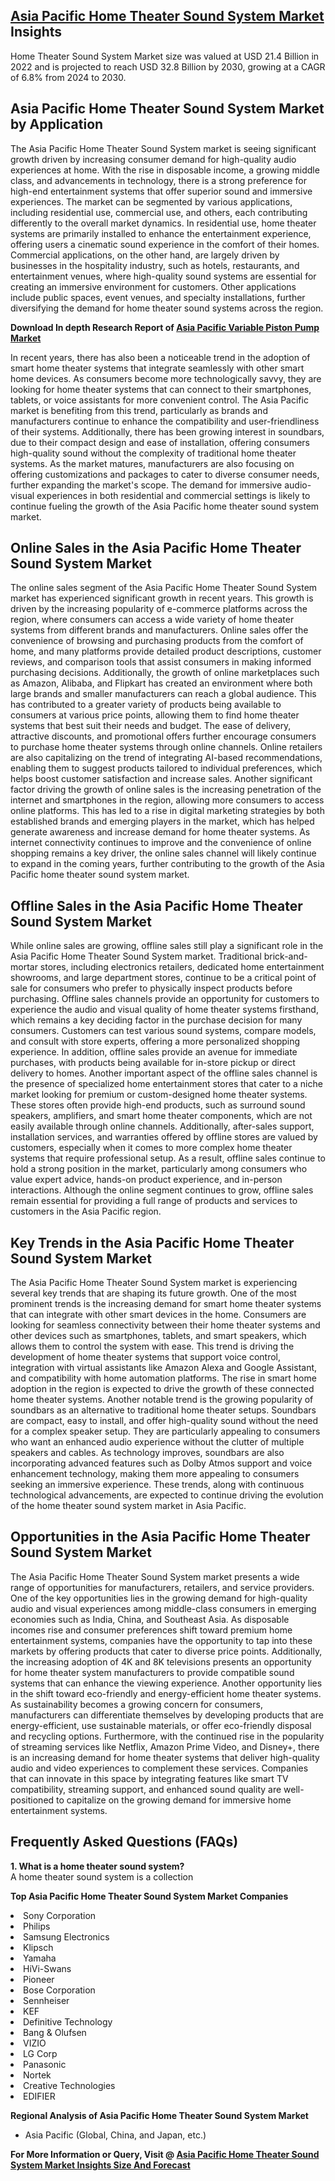 <h2><a href="https://www.verifiedmarketreports.com/download-sample/?rid=504462&amp;utm_source=Github-Feb&amp;utm_medium=225" target="_blank">Asia Pacific Home Theater Sound System Market</a> Insights</h2><p>Home Theater Sound System Market size was valued at USD 21.4 Billion in 2022 and is projected to reach USD 32.8 Billion by 2030, growing at a CAGR of 6.8% from 2024 to 2030.</p><p><h2>Asia Pacific Home Theater Sound System Market by Application</h2> <p>The Asia Pacific Home Theater Sound System market is seeing significant growth driven by increasing consumer demand for high-quality audio experiences at home. With the rise in disposable income, a growing middle class, and advancements in technology, there is a strong preference for high-end entertainment systems that offer superior sound and immersive experiences. The market can be segmented by various applications, including residential use, commercial use, and others, each contributing differently to the overall market dynamics. In residential use, home theater systems are primarily installed to enhance the entertainment experience, offering users a cinematic sound experience in the comfort of their homes. Commercial applications, on the other hand, are largely driven by businesses in the hospitality industry, such as hotels, restaurants, and entertainment venues, where high-quality sound systems are essential for creating an immersive environment for customers. Other applications include public spaces, event venues, and specialty installations, further diversifying the demand for home theater sound systems across the region. <p><strong>Download In depth Research Report of <a href="https://www.verifiedmarketreports.com/download-sample/?rid=236118&amp;utm_source=Pulse-Dec&amp;utm_medium=225" target="_blank">Asia Pacific Variable Piston Pump Market</a></strong></p> In recent years, there has also been a noticeable trend in the adoption of smart home theater systems that integrate seamlessly with other smart home devices. As consumers become more technologically savvy, they are looking for home theater systems that can connect to their smartphones, tablets, or voice assistants for more convenient control. The Asia Pacific market is benefiting from this trend, particularly as brands and manufacturers continue to enhance the compatibility and user-friendliness of their systems. Additionally, there has been growing interest in soundbars, due to their compact design and ease of installation, offering consumers high-quality sound without the complexity of traditional home theater systems. As the market matures, manufacturers are also focusing on offering customizations and packages to cater to diverse consumer needs, further expanding the market's scope. The demand for immersive audio-visual experiences in both residential and commercial settings is likely to continue fueling the growth of the Asia Pacific home theater sound system market.</p> <h2>Online Sales in the Asia Pacific Home Theater Sound System Market</h2> <p>The online sales segment of the Asia Pacific Home Theater Sound System market has experienced significant growth in recent years. This growth is driven by the increasing popularity of e-commerce platforms across the region, where consumers can access a wide variety of home theater systems from different brands and manufacturers. Online sales offer the convenience of browsing and purchasing products from the comfort of home, and many platforms provide detailed product descriptions, customer reviews, and comparison tools that assist consumers in making informed purchasing decisions. Additionally, the growth of online marketplaces such as Amazon, Alibaba, and Flipkart has created an environment where both large brands and smaller manufacturers can reach a global audience. This has contributed to a greater variety of products being available to consumers at various price points, allowing them to find home theater systems that best suit their needs and budget. The ease of delivery, attractive discounts, and promotional offers further encourage consumers to purchase home theater systems through online channels. Online retailers are also capitalizing on the trend of integrating AI-based recommendations, enabling them to suggest products tailored to individual preferences, which helps boost customer satisfaction and increase sales. Another significant factor driving the growth of online sales is the increasing penetration of the internet and smartphones in the region, allowing more consumers to access online platforms. This has led to a rise in digital marketing strategies by both established brands and emerging players in the market, which has helped generate awareness and increase demand for home theater systems. As internet connectivity continues to improve and the convenience of online shopping remains a key driver, the online sales channel will likely continue to expand in the coming years, further contributing to the growth of the Asia Pacific home theater sound system market.</p> <h2>Offline Sales in the Asia Pacific Home Theater Sound System Market</h2> <p>While online sales are growing, offline sales still play a significant role in the Asia Pacific Home Theater Sound System market. Traditional brick-and-mortar stores, including electronics retailers, dedicated home entertainment showrooms, and large department stores, continue to be a critical point of sale for consumers who prefer to physically inspect products before purchasing. Offline sales channels provide an opportunity for customers to experience the audio and visual quality of home theater systems firsthand, which remains a key deciding factor in the purchase decision for many consumers. Customers can test various sound systems, compare models, and consult with store experts, offering a more personalized shopping experience. In addition, offline sales provide an avenue for immediate purchases, with products being available for in-store pickup or direct delivery to homes. Another important aspect of the offline sales channel is the presence of specialized home entertainment stores that cater to a niche market looking for premium or custom-designed home theater systems. These stores often provide high-end products, such as surround sound speakers, amplifiers, and smart home theater components, which are not easily available through online channels. Additionally, after-sales support, installation services, and warranties offered by offline stores are valued by customers, especially when it comes to more complex home theater systems that require professional setup. As a result, offline sales continue to hold a strong position in the market, particularly among consumers who value expert advice, hands-on product experience, and in-person interactions. Although the online segment continues to grow, offline sales remain essential for providing a full range of products and services to customers in the Asia Pacific region.</p> <h2>Key Trends in the Asia Pacific Home Theater Sound System Market</h2> <p>The Asia Pacific Home Theater Sound System market is experiencing several key trends that are shaping its future growth. One of the most prominent trends is the increasing demand for smart home theater systems that can integrate with other smart devices in the home. Consumers are looking for seamless connectivity between their home theater systems and other devices such as smartphones, tablets, and smart speakers, which allows them to control the system with ease. This trend is driving the development of home theater systems that support voice control, integration with virtual assistants like Amazon Alexa and Google Assistant, and compatibility with home automation platforms. The rise in smart home adoption in the region is expected to drive the growth of these connected home theater systems. Another notable trend is the growing popularity of soundbars as an alternative to traditional home theater setups. Soundbars are compact, easy to install, and offer high-quality sound without the need for a complex speaker setup. They are particularly appealing to consumers who want an enhanced audio experience without the clutter of multiple speakers and cables. As technology improves, soundbars are also incorporating advanced features such as Dolby Atmos support and voice enhancement technology, making them more appealing to consumers seeking an immersive experience. These trends, along with continuous technological advancements, are expected to continue driving the evolution of the home theater sound system market in Asia Pacific.</p> <h2>Opportunities in the Asia Pacific Home Theater Sound System Market</h2> <p>The Asia Pacific Home Theater Sound System market presents a wide range of opportunities for manufacturers, retailers, and service providers. One of the key opportunities lies in the growing demand for high-quality audio and visual experiences among middle-class consumers in emerging economies such as India, China, and Southeast Asia. As disposable incomes rise and consumer preferences shift toward premium home entertainment systems, companies have the opportunity to tap into these markets by offering products that cater to diverse price points. Additionally, the increasing adoption of 4K and 8K televisions presents an opportunity for home theater system manufacturers to provide compatible sound systems that can enhance the viewing experience. Another opportunity lies in the shift toward eco-friendly and energy-efficient home theater systems. As sustainability becomes a growing concern for consumers, manufacturers can differentiate themselves by developing products that are energy-efficient, use sustainable materials, or offer eco-friendly disposal and recycling options. Furthermore, with the continued rise in the popularity of streaming services like Netflix, Amazon Prime Video, and Disney+, there is an increasing demand for home theater systems that deliver high-quality audio and video experiences to complement these services. Companies that can innovate in this space by integrating features like smart TV compatibility, streaming support, and enhanced sound quality are well-positioned to capitalize on the growing demand for immersive home entertainment systems.</p> <h2>Frequently Asked Questions (FAQs)</h2> <p><b>1. What is a home theater sound system?</b><br> A home theater sound system is a collection</p><p><strong>Top Asia Pacific Home Theater Sound System Market Companies</strong></p><div data-test-id=""><p><li>Sony Corporation</li><li> Philips</li><li> Samsung Electronics</li><li> Klipsch</li><li> Yamaha</li><li> HiVi-Swans</li><li> Pioneer</li><li> Bose Corporation</li><li> Sennheiser</li><li> KEF</li><li> Definitive Technology</li><li> Bang & Olufsen</li><li> VIZIO</li><li> LG Corp</li><li> Panasonic</li><li> Nortek</li><li> Creative Technologies</li><li> EDIFIER</li></p><div><strong>Regional Analysis of&nbsp;Asia Pacific Home Theater Sound System Market</strong></div><ul><li dir="ltr"><p dir="ltr">Asia Pacific (Global, China, and Japan, etc.)</p></li></ul><p><strong>For More Information or Query, Visit @&nbsp;</strong><strong><a href="https://www.verifiedmarketreports.com/product/home-theater-sound-system-market/?utm_source=Github-Feb&amp;utm_medium=225" target="_blank">Asia Pacific Home Theater Sound System Market Insights Size And Forecast</a></strong></p></div><h2>&nbsp;</h2><div data-test-id="">&nbsp;</div>
